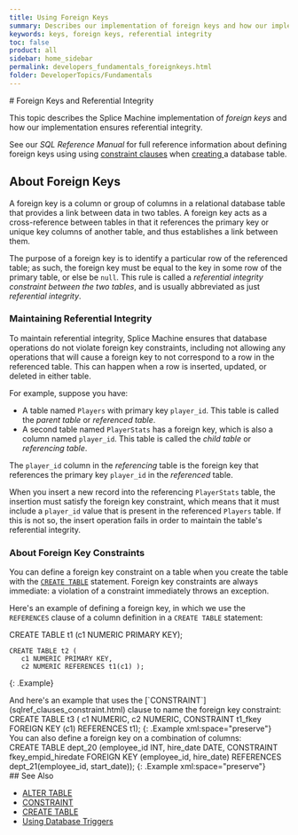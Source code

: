 ```yaml
---
title: Using Foreign Keys
summary: Describes our implementation of foreign keys and how our implementation ensures referential integrity.
keywords: keys, foreign keys, referential integrity
toc: false
product: all
sidebar: home_sidebar
permalink: developers_fundamentals_foreignkeys.html
folder: DeveloperTopics/Fundamentals
---
```

<section>
<div class="TopicContent" data-swiftype-index="true" markdown="1">
# Foreign Keys and Referential Integrity

This topic describes the Splice Machine implementation of *foreign keys*
and how our implementation ensures referential integrity.

See our *SQL Reference Manual* for full reference information about
defining foreign keys using using [constraint
clauses](sqlref_clauses_constraint.html) when [creating
](sqlref_statements_createtable.html)a database table.

## About Foreign Keys

A foreign key is a column or group of columns in a relational database
table that provides a link between data in two tables. A foreign key
acts as a cross-reference between tables in that it references the
primary key or unique key columns of another table, and thus establishes
a link between them.

The purpose of a foreign key is to identify a particular row of the
referenced table; as such, the foreign key must be equal to the key in
some row of the primary table, or else be `null`. This rule is called a
*referential integrity constraint between the two tables*, and is
usually abbreviated as just *referential integrity*.

### Maintaining Referential Integrity

To maintain referential integrity, Splice Machine ensures that database
operations do not violate foreign key constraints, including not
allowing any operations that will cause a foreign key to not correspond
to a row in the referenced table. This can happen when a row is
inserted, updated, or deleted in either table.

For example, suppose you have:

* A table named `Players` with primary key `player_id`. This table is
  called the *parent table* or *referenced table*.
* A second table named `PlayerStats` has a foreign key, which is also a
  column named `player_id`. This table is called the *child table* or
  *referencing table*.

The `player_id` column in the *referencing* table is the foreign key
that references the primary key `player_id` in the *referenced* table.

When you insert a new record into the referencing `PlayerStats` table,
the insertion must satisfy the foreign key constraint, which means that
it must include a `player_id` value that is present in the referenced
`Players` table. If this is not so, the insert operation fails in order
to maintain the table's referential integrity.

### About Foreign Key Constraints

You can define a foreign key constraint on a table when you create the
table with the
[`CREATE TABLE`](sqlref_statements_createtable.html) statement. Foreign
key constraints are always immediate: a violation of a constraint
immediately throws an exception.

Here's an example of defining a foreign key, in which we use the
`REFERENCES` clause of a column definition in a
`CREATE TABLE` statement:

<div class="preWrapper" markdown="1">
    CREATE TABLE t1 (c1 NUMERIC PRIMARY KEY);
    
    CREATE TABLE t2 (
       c1 NUMERIC PRIMARY KEY,
       c2 NUMERIC REFERENCES t1(c1) );
{: .Example}

</div>
And here's an example that uses the
[`CONSTRAINT`](sqlref_clauses_constraint.html) clause to name the
foreign key constraint:

<div class="preWrapper" markdown="1">
    CREATE TABLE t3 (
       c1 NUMERIC,
       c2 NUMERIC,
       CONSTRAINT t1_fkey FOREIGN KEY (c1) REFERENCES t1);
{: .Example xml:space="preserve"}

</div>
You can also define a foreign key on a combination of columns:

<div class="preWrapper" markdown="1">
    CREATE TABLE dept_20
       (employee_id INT, hire_date DATE,
       CONSTRAINT fkey_empid_hiredate
       FOREIGN KEY (employee_id, hire_date)
       REFERENCES dept_21(employee_id, start_date));
{: .Example xml:space="preserve"}

</div>
## See Also

* [ALTER TABLE](sqlref_statements_altertable.html)
* [CONSTRAINT](sqlref_clauses_constraint.html)
* [CREATE TABLE](sqlref_statements_createtable.html)
* [Using Database Triggers](developers_fundamentals_triggers.html)

 

</div>
</section>

